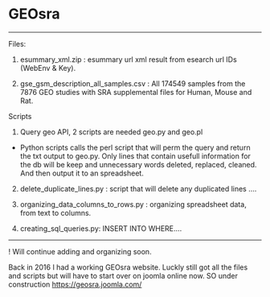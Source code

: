 
# GEOsra 

------------------------------------------------------------------------------------------------------------------------



Files:

1) esummary_xml.zip : esummary url xml result from esearch url IDs (WebEnv & Key).

2) gse_gsm_description_all_samples.csv : All 174549 samples from the 7876 GEO studies with SRA supplemental files for Human, Mouse and Rat.




Scripts

1) Query geo API, 2 scripts are needed geo.py and geo.pl
 - Python scripts calls the perl script that will perm the query and return the txt output to geo.py. Only lines that contain 
 usefull information for the db will be keep and unnecessary words deleted, replaced, cleaned. And then output  it to an  spreadsheet.

2) delete_duplicate_lines.py : script that will delete any duplicated lines ....

3) organizing_data_columns_to_rows.py : organizing spreadsheet data, from text to columns.

4) creating_sql_queries.py: INSERT INTO WHERE....



------------------------------------------------------------------------------------------------------------------------

! Will continue adding and organizing soon.

Back in 2016 I had a working GEOsra website. Luckly still got all the files and scripts but will have to start over on joomla online now. SO under construction https://geosra.joomla.com/ 
